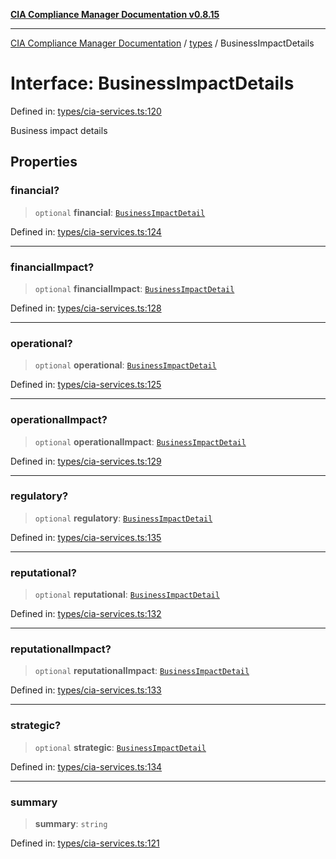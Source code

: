 [**CIA Compliance Manager Documentation v0.8.15**](../../README.md)

***

[CIA Compliance Manager Documentation](../../modules.md) / [types](../README.md) / BusinessImpactDetails

# Interface: BusinessImpactDetails

Defined in: [types/cia-services.ts:120](https://github.com/Hack23/cia-compliance-manager/blob/50a3bb1fa64948444e36c06fee075b5043350db0/src/types/cia-services.ts#L120)

Business impact details

## Properties

### financial?

> `optional` **financial**: [`BusinessImpactDetail`](BusinessImpactDetail.md)

Defined in: [types/cia-services.ts:124](https://github.com/Hack23/cia-compliance-manager/blob/50a3bb1fa64948444e36c06fee075b5043350db0/src/types/cia-services.ts#L124)

***

### financialImpact?

> `optional` **financialImpact**: [`BusinessImpactDetail`](BusinessImpactDetail.md)

Defined in: [types/cia-services.ts:128](https://github.com/Hack23/cia-compliance-manager/blob/50a3bb1fa64948444e36c06fee075b5043350db0/src/types/cia-services.ts#L128)

***

### operational?

> `optional` **operational**: [`BusinessImpactDetail`](BusinessImpactDetail.md)

Defined in: [types/cia-services.ts:125](https://github.com/Hack23/cia-compliance-manager/blob/50a3bb1fa64948444e36c06fee075b5043350db0/src/types/cia-services.ts#L125)

***

### operationalImpact?

> `optional` **operationalImpact**: [`BusinessImpactDetail`](BusinessImpactDetail.md)

Defined in: [types/cia-services.ts:129](https://github.com/Hack23/cia-compliance-manager/blob/50a3bb1fa64948444e36c06fee075b5043350db0/src/types/cia-services.ts#L129)

***

### regulatory?

> `optional` **regulatory**: [`BusinessImpactDetail`](BusinessImpactDetail.md)

Defined in: [types/cia-services.ts:135](https://github.com/Hack23/cia-compliance-manager/blob/50a3bb1fa64948444e36c06fee075b5043350db0/src/types/cia-services.ts#L135)

***

### reputational?

> `optional` **reputational**: [`BusinessImpactDetail`](BusinessImpactDetail.md)

Defined in: [types/cia-services.ts:132](https://github.com/Hack23/cia-compliance-manager/blob/50a3bb1fa64948444e36c06fee075b5043350db0/src/types/cia-services.ts#L132)

***

### reputationalImpact?

> `optional` **reputationalImpact**: [`BusinessImpactDetail`](BusinessImpactDetail.md)

Defined in: [types/cia-services.ts:133](https://github.com/Hack23/cia-compliance-manager/blob/50a3bb1fa64948444e36c06fee075b5043350db0/src/types/cia-services.ts#L133)

***

### strategic?

> `optional` **strategic**: [`BusinessImpactDetail`](BusinessImpactDetail.md)

Defined in: [types/cia-services.ts:134](https://github.com/Hack23/cia-compliance-manager/blob/50a3bb1fa64948444e36c06fee075b5043350db0/src/types/cia-services.ts#L134)

***

### summary

> **summary**: `string`

Defined in: [types/cia-services.ts:121](https://github.com/Hack23/cia-compliance-manager/blob/50a3bb1fa64948444e36c06fee075b5043350db0/src/types/cia-services.ts#L121)
